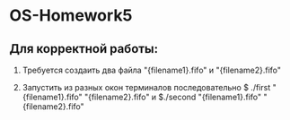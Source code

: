 # OS-Homework5

## Для корректной работы:

1. Требуется создаить два файла "{filename1}.fifo" и "{filename2}.fifo"

2. Запустить из разных окон терминалов последовательно $ ./first "{filename1}.fifo" "{filename2}.fifo"   и   $./second "{filename1}.fifo" "{filename2}.fifo"


